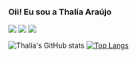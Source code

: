 ### Oii! Eu sou a Thalía Araújo
 
 <a href="https://instagram.com/liia_araujo" target="_blank"><img src="https://img.shields.io/badge/-Instagram-%23E4405F?style=for-the-badge&logo=instagram&logoColor=white" target="_blank"></a>
  <a href = "mailto:thalia.araujo321@gmail.com"><img src="https://img.shields.io/badge/-Gmail-%23333?style=for-the-badge&logo=gmail&logoColor=white" target="_blank"></a>
  <a href="https://www.linkedin.com/in/thalía-araújo/" target="_blank"><img src="https://img.shields.io/badge/-LinkedIn-%230077B5?style=for-the-badge&logo=linkedin&logoColor=white" target="_blank"></a> 

![Thalía's GitHub stats](https://github-readme-stats.vercel.app/api?username=thaliaraujo&show_icons=true&theme=radical)
[![Top Langs](https://github-readme-stats.vercel.app/api/top-langs/?username=thaliaraujo&layout=compact&show_icons=true&theme=radical)](https://github.com/thaliaraujo/github-readme-stats)
